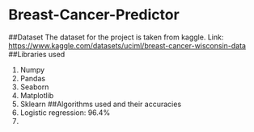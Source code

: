 # Breast-Cancer-Predictor
##Dataset
The dataset for the project is taken from kaggle.
Link: https://www.kaggle.com/datasets/uciml/breast-cancer-wisconsin-data
##Libraries used
1. Numpy
2. Pandas
3. Seaborn
4. Matplotlib
5. Sklearn
##Algorithms used and their accuracies
1. Logistic regression: 96.4%
2. 
